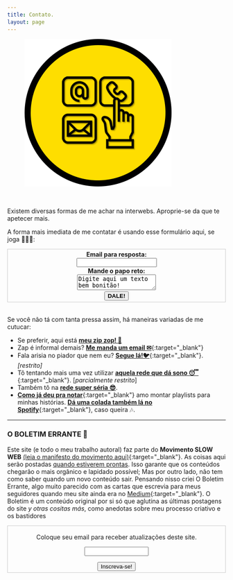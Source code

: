 ```yaml
---
title: Contato.
layout: page
---
```

<figure>
  <img alt="Laureano." src="images/CONTATO.png" />
</figure>

<br>

Existem diversas formas de me achar na interwebs. Aproprie-se da que te apetecer mais.

A forma mais imediata de me contatar é usando esse formulário  aqui, se joga 🏃🏿‍♀️:
<div align="center" class="contact-form">
<form style="border:1px solid #ccc;padding:3px;text-align:center;" action="https://formspree.io/f/xzbkgkea"
  method="POST">
  <label>
    <strong>Email para resposta:</strong><br/>
    <input type="text" name="_replyto" required>
  </label>
  <br/>
  <label>
    <strong>Mande o papo reto:</strong><br/>
    <textarea maxlength="500" name="message">Digite aqui um texto bem bonitão!</textarea>
  </label>
  <!-- your other form fields go here --><br/>
  <button type="submit"><strong>DALE!</strong></button>
</form>
</div>
<br/>

Se você não tá com tanta pressa assim, há maneiras variadas de me cutucar: 
- Se preferir, aqui está <a href="https://api.whatsapp.com/send?phone=+55-83991647494" target="_blank"><i class="fa fa-whatsapp"></i><strong>meu zip zop! 💬</strong></a>
- Zap é informal demais? [**Me manda um email ✉**](mailto:contato@laureano.eu){:target="_blank"}
- Fala arisia no piador que nem eu? [**Segue lá!🐦**](https://twitter.com/laureanoeu){:target="_blank"}. *[restrito]*
- Tô tentando mais uma vez utilizar [**aquela rede que dá sono 😴**](https://instagram.com/laureanoeu){:target="_blank"}. [*parcialmente restrito*]
- Também tô na [**rede super séria 😎**](https://linkedin.com/in/laureanoeu
).
- [**Como já deu pra notar**](/Textos/Termos&Condicoes){:target="_blank"} amo montar playlists para minhas histórias. [**Dá uma colada também lá no Spotify**](https://open.spotify.com/user/8p7m6aps2kw1fius7edvoiu68){:target="_blank"}, caso queira 🎶.

---

### O BOLETIM ERRANTE 💌

Este site (e todo o meu trabalho autoral) faz parte do **Movimento SLOW WEB** [(leia o manifesto do movimento aqui)](https://manualdousuario.net/a-slow-web/){:target="_blank"}. As coisas aqui serão postadas [quando estiverem prontas](https://i.imgur.com/YsfZ2Tq.png). Isso garante que os conteúdos chegarão o mais orgânico e lapidado possível; Mas por outro lado, não tem como saber quando um novo conteúdo sair. Pensando nisso criei O Boletim Errante, algo muito parecido com as cartas que escrevia para meus seguidores quando meu site ainda era no [Medium](http://medium.com/@laureanoeu){:target="_blank"}. O Boletim é um conteúdo original por si só que aglutina as últimas postagens do site *y otras cositas más*, como anedotas sobre meu processo criativo e os bastidores

<form style="border:1px solid #ccc;padding:3px;text-align:center;" action="https://tinyletter.com/laureanoeu" method="post" target="popupwindow" onsubmit="window.open('https://tinyletter.com/laureanoeu', 'popupwindow', 'scrollbars=yes,width=800,height=600');return true"><p><label for="tlemail">Coloque seu email para receber atualizações deste site.</label></p><p><input type="text" style="width:140px" name="email" id="tlemail" /></p><input type="hidden" value="1" name="embed"/><input type="submit" value="Inscreva-se!" /></form>